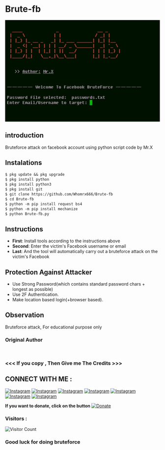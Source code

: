 # Brute-fb
![Brute-fb preview](Brute-fb.jpg)

## introduction
Bruteforce attack on facebook account using python script code by Mr.X

## Instalations
```
$ pkg update && pkg upgrade
$ pkg install python
$ pkg install python3
$ pkg install git
$ git clone https://github.com/Whomrx666/Brute-fb
$ cd Brute-fb
$ python -m pip install request bs4
$ python -m pip install mechanize
$ python Brute-fb.py
```
## Instructions
- **First**: Install tools according to the instructions above
- **Second**: Enter the victim's Facebook username or email
- **Last**: And the tool will automatically carry out a bruteforce attack on the victim's Facebook

## Protection Against Attacker
* Use Strong Password(which contains standard password chars + longest as possible)
* Use 2F Authentication.
* Make location based login(+browser based).

## Observation
Bruteforce attack, For educational purpose only
### Original Author
<a href="https://github.com/Whomrx666"><img src="https://img.shields.io/badge/Original-Author-brightgreen.svg" alt=""/></a>

### <<< If you copy , Then Give me The Credits >>>

## CONNECT WITH ME :

[![Instagram](https://img.shields.io/badge/WEBSITE-VISIT-yellow?style=for-the-badge&logo=blogger)](https://whomrxhackers.blogspot.com/)
[![Instagram](https://img.shields.io/badge/TWITTER-FOLLOW-red?style=for-the-badge&logo=x)](https://twitter.com/whomrx666)
[![Instagram](https://img.shields.io/badge/YOUTUBE-SUBSCRIBE-red?style=for-the-badge&logo=youtube)](https://youtube.com/@whomrx666)
[![Instagram](https://img.shields.io/badge/FACEBOOK-LIKE-red?style=for-the-badge&logo=facebook)](https://facebook.com/https://www.facebook.com/whomrx.666)
[![Instagram](https://img.shields.io/badge/TELEGRAM-CONNECT-red?style=for-the-badge&logo=telegram)](https://t.me/@Whomr_X)
[![Instagram](https://img.shields.io/badge/WHATSAPP-CONTACT-red?style=for-the-badge&logo=whatsapp)](https://wa.me/6287855190571)
[![Instagram](https://img.shields.io/badge/TIKTOK-FOLLOW-red?style=for-the-badge&logo=tiktok)](https://www.tiktok.com/@whomr.x)

**If you want to donate, click on the button**
<a href="https://saweria.co/whomrx"><img title="Donate" src="https://img.shields.io/badge/Donate-Trackip-yellow?style=for-the-badge&logo=github"></a>

### Visitors :
![Visitor Count](https://profile-counter.glitch.me/Whomrx666/count.svg)

<h3>Good luck for doing bruteforce</h3> 
